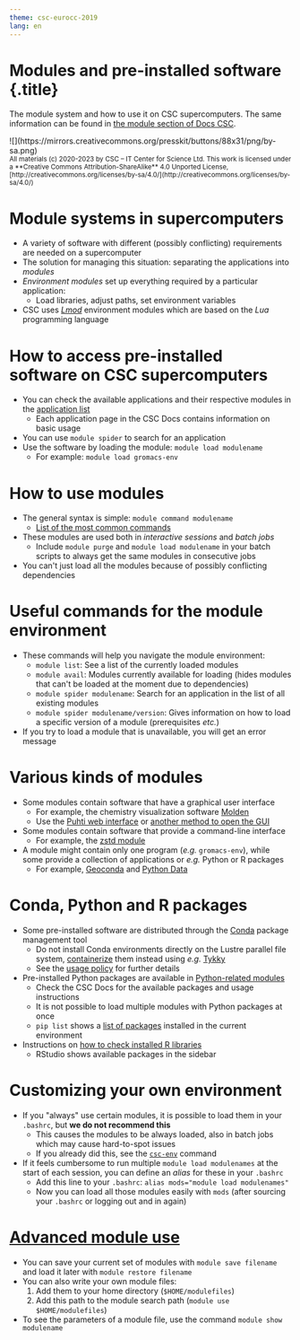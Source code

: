 ```yaml
---
theme: csc-eurocc-2019
lang: en
---
```


# Modules and pre-installed software {.title}

The module system and how to use it on CSC supercomputers.
The same information can be found in [the module section of Docs CSC](https://docs.csc.fi/computing/modules/).

<div class="column">
![](https://mirrors.creativecommons.org/presskit/buttons/88x31/png/by-sa.png)
</div>
<div class="column">
<small>
All materials (c) 2020-2023 by CSC – IT Center for Science Ltd.
This work is licensed under a **Creative Commons Attribution-ShareAlike** 4.0
Unported License, [http://creativecommons.org/licenses/by-sa/4.0/](http://creativecommons.org/licenses/by-sa/4.0/)
</small>
</div>

# Module systems in supercomputers

- A variety of software with different (possibly conflicting) requirements are needed on a supercomputer
- The solution for managing this situation: separating the applications into *modules*
- *Environment modules* set up everything required by a particular application:
   -  Load libraries, adjust paths, set environment variables
- CSC uses [*Lmod*](https://lmod.readthedocs.io/en/latest/) environment modules which are based on the *Lua* programming language

# How to access pre-installed software on CSC supercomputers

- You can check the available applications and their respective modules in the [application list](https://docs.csc.fi/apps/)
   - Each application page in the CSC Docs contains information on basic usage
- You can use `module spider` to search for an application
- Use the software by loading the module: `module load modulename`
   - For example: `module load gromacs-env`

# How to use modules

- The general syntax is simple: `module command modulename`
   - [List of the most common commands](https://docs.csc.fi/computing/modules/#module-commands-table)
- These modules are used both in *interactive sessions* and *batch jobs*
   - Include `module purge` and `module load modulename` in your batch scripts to always get the same modules in consecutive jobs
- You can't just load all the modules because of possibly conflicting dependencies

# Useful commands for the module environment

- These commands will help you navigate the module environment:
   - `module list`: See a list of the currently loaded modules
   - `module avail`: Modules currently available for loading (hides modules that can't be loaded at the moment due to dependencies)
   - `module spider modulename`: Search for an application in the list of all existing modules
   - `module spider modulename/version`: Gives information on how to load a specific version of a module (prerequisites *etc.*)
- If you try to load a module that is unavailable, you will get an error message

# Various kinds of modules

- Some modules contain software that have a graphical user interface
   - For example, the chemistry visualization software [Molden](https://docs.csc.fi/apps/molden/)
   - Use the [Puhti web interface](https://puhti.csc.fi) or [another method to open the GUI](https://docs.csc.fi/computing/connecting/#using-graphical-applications)
- Some modules contain software that provide a command-line interface
   - For example, the [zstd module](https://docs.csc.fi/support/tutorials/env-guide/packing-and-compression-tools/#zstandard-compression-tool)
- A module might contain only one program (*e.g.* `gromacs-env`), while some provide a collection of applications or *e.g.* Python or R packages
   - For example, [Geoconda](https://docs.csc.fi/apps/geoconda/) and [Python Data](https://docs.csc.fi/apps/python-data/)

# Conda, Python and R packages

- Some pre-installed software are distributed through the [Conda](https://docs.conda.io/en/latest/) package management tool
   - Do not install Conda environments directly on the Lustre parallel file system, [containerize](https://docs.csc.fi/support/tutorials/singularity-scratch/) them instead using *e.g.* [Tykky](https://docs.csc.fi/computing/containers/tykky/)
   - See the [usage policy](https://docs.csc.fi/computing/usage-policy/#conda-installations) for further details
- Pre-installed Python packages are available in [Python-related modules](https://docs.csc.fi/apps/python/)
   - Check the CSC Docs for the available packages and usage instructions 
   - It is not possible to load multiple modules with Python packages at once
   - `pip list` shows a [list of packages](https://pip.pypa.io/en/stable/cli/pip_list/) installed in the current environment
- Instructions on [how to check installed R libraries](https://docs.csc.fi/apps/r-env/#r-package-installations)
   - RStudio shows available packages in the sidebar
  
# Customizing your own environment

- If you "always" use certain modules, it is possible to load them in your `.bashrc`, but **we do not recommend this**
   - This causes the modules to be always loaded, also in batch jobs which may cause hard-to-spot issues
   - If you already did this, see the [`csc-env`](https://docs.csc.fi/support/tutorials/using_csc_env/) command
- If it feels cumbersome to run multiple `module load modulenames` at the start of each session, you can define an *alias* for these in your `.bashrc`
   - Add this line to your `.bashrc`: `alias mods="module load modulenames"`
   - Now you can load all those modules easily with `mods` (after sourcing your `.bashrc` or logging out and in again)

# [Advanced module use](https://docs.csc.fi/computing/modules/#advanced-topics)

- You can save your current set of modules with `module save filename` and load it later with `module restore filename`
- You can also write your own module files:
    1. Add them to your home directory (`$HOME/modulefiles`)
    2. Add this path to the module search path (`module use $HOME/modulefiles`)
- To see the parameters of a module file, use the command `module show modulename`
